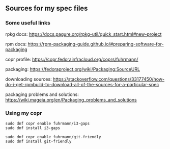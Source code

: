 ## Sources for my spec files

### Some useful links

rpkg docs: https://docs.pagure.org/rpkg-util/quick_start.html#new-project

rpm docs: https://rpm-packaging-guide.github.io/#preparing-software-for-packaging

copr profile: https://copr.fedorainfracloud.org/coprs/fuhrmann/

packaging: https://fedoraproject.org/wiki/Packaging:SourceURL

downloading sources: https://stackoverflow.com/questions/33177450/how-do-i-get-rpmbuild-to-download-all-of-the-sources-for-a-particular-spec

packaging problems and solutions: https://wiki.mageia.org/en/Packaging_problems_and_solutions

### Using my copr

```
sudo dnf copr enable fuhrmann/i3-gaps
sudo dnf install i3-gaps
```

```
sudo dnf copr enable fuhrmann/git-friendly
sudo dnf install git-friendly
```

